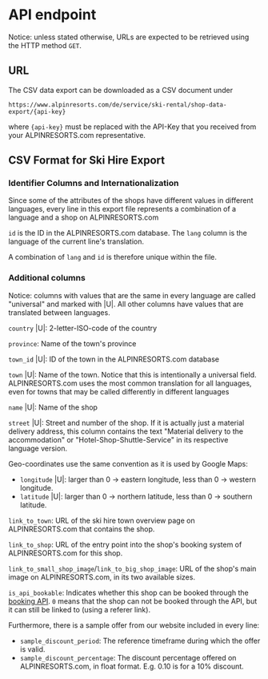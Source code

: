 API endpoint
================================

Notice: unless stated otherwise, URLs are expected to be retrieved using the HTTP method `GET`.

URL
--------------------------------

The CSV data export can be downloaded as a CSV document under

`https://www.alpinresorts.com/de/service/ski-rental/shop-data-export/{api-key}`

where `{api-key}` must be replaced with the API-Key that you received from your ALPINRESORTS.com representative.

CSV Format for Ski Hire Export
--------------------------------

### Identifier Columns and Internationalization

Since some of the attributes of the shops have different values in different languages, every line
in this export file represents a combination of a language and a shop on ALPINRESORTS.com

`id` is the ID in the ALPINRESORTS.com database. The `lang` column is the language of the current line's translation. 

A combination of `lang` and `id` is therefore unique within the file.

### Additional columns

Notice: columns with values that are the same in every language are called "universal" and marked with |U|. 
All other columns have values that are translated between languages. 

`country` |U|: 2-letter-ISO-code of the country

`province`: Name of the town's province

`town_id` |U|: ID of the town in the ALPINRESORTS.com database

`town` |U|: Name of the town. Notice that this is intentionally a universal field. ALPINRESORTS.com uses the most common 
translation for all languages, even for towns that may be called differently in different languages  

`name` |U|: Name of the shop

`street` |U|: Street and number of the shop. If it is actually just a material delivery address,
 this column contains the text "Material delivery to the accommodation" or "Hotel-Shop-Shuttle-Service" 
 in its respective language version.

Geo-coordinates use the same convention as it is used by Google Maps:
- `longitude` |U|: larger than 0 -> eastern longitude, less than 0 ->
western longitude.
- `latitude` |U|: larger than 0 -> northern latitude, less than 0 ->
southern latitude.

`link_to_town`: URL of the ski hire town overview page on ALPINRESORTS.com that contains the shop.

`link_to_shop`: URL of the entry point into the shop's booking system of ALPINRESORTS.com for this shop.

`link_to_small_shop_image`/`link_to_big_shop_image`: URL of the shop's main image on ALPINRESORTS.com, in its two available sizes.

`is_api_bookable`: Indicates whether this shop can be booked through the [booking API](../../offer-api/README.md).
`0` means that the shop can not be booked through the API, but it can still be linked to (using a referer link).

Furthermore, there is a sample offer from our website included in every line: 
- `sample_discount_period`: The reference timeframe during which the offer is valid.
- `sample_discount_percentage`: The discount percentage offered on ALPINRESORTS.com, in float format. E.g. 0.10 is for a 10% discount.
